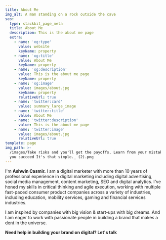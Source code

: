 ```yaml
---
title: About Me
img_alt: A man standing on a rock outside the cave
seo:
  type: stackbit_page_meta
  title: About Me
  description: This is the about me page
  extra:
    - name: 'og:type'
      value: website
      keyName: property
    - name: 'og:title'
      value: About Me
      keyName: property
    - name: 'og:description'
      value: This is the about me page
      keyName: property
    - name: 'og:image'
      value: images/about.jpg
      keyName: property
      relativeUrl: true
    - name: 'twitter:card'
      value: summary_large_image
    - name: 'twitter:title'
      value: About Me
    - name: 'twitter:description'
      value: This is the about me page
    - name: 'twitter:image'
      value: images/about.jpg
      relativeUrl: true
template: page
img_path: >-
  /images/Take risks and you'll get the payoffs. Learn from your mistakes until
  you succeed It's that simple._ (2).png
---
```

I'm **Ashwin Casmir.** I am a digital marketer with more than 10 years of professional experience in digital marketing including digital advertising, social media management, content marketing, SEO and digital analytics. I've honed my skills in critical thinking and agile execution, working with multiple fast-paced consumer product companies across a variety of industries, including education, mobility services, gaming and financial services industries.

I am inspired by companies with big vision & start-ups with big dreams. And I am eager to work with passionate people in building a brand that makes a dent in the universe.

**Need help in building your brand on digital? Let's talk**
